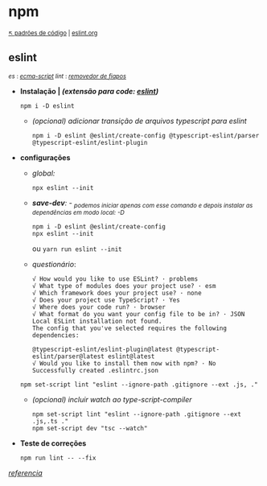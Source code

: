 # npm

<sub>[:arrow_upper_left: padrões de código](../readme.md) \| [eslint.org](https://eslint.org/)

## eslint 
<sup>*es* : [*ecma-script*](../../javascript/ecma.md) *lint* : [*removedor de fiapos*](../lint/about.md)
</sup>

- **Instalação \| *(extensão para code: [**eslint**](../../../utils/ide/vscode/dbaeumer-vscode-eslint.md))***
    ```
    npm i -D eslint
    ```
    - *(opcional) adicionar transição de arquivos typescript para eslint*
        ```
        npm i -D eslint @eslint/create-config @typescript-eslint/parser @typescript-eslint/eslint-plugin 
        ```

- **configurações**
    - *global:*
        ```
        npx eslint --init
        ```
    - ***save-dev**: - <sub>podemos iniciar apenas com esse comando e depois instalar as dependências em modo local: -D</sub>*
        ```
        npm i -D eslint @eslint/create-config
        npx eslint --init
        ```
        ou
        `yarn run eslint --init`
    
    - *questionário*:
        ```
        √ How would you like to use ESLint? · problems
        √ What type of modules does your project use? · esm
        √ Which framework does your project use? · none
        √ Does your project use TypeScript? · Yes
        √ Where does your code run? · browser
        √ What format do you want your config file to be in? · JSON
        Local ESLint installation not found.
        The config that you've selected requires the following dependencies:

        @typescript-eslint/eslint-plugin@latest @typescript-eslint/parser@latest eslint@latest
        √ Would you like to install them now with npm? · No
        Successfully created .eslintrc.json
        ```
        
    ```
    npm set-script lint "eslint --ignore-path .gitignore --ext .js, ."
    ```
    - *(opcional) incluir watch ao type-script-compiler*
        ```
        npm set-script lint "eslint --ignore-path .gitignore --ext .js,.ts ."
        npm set-script dev "tsc --watch"
        ```
- **Teste de correções**
    ```
    npm run lint -- --fix
    ```

[*referencia*](https://eslint.org/docs/user-guide/getting-started)